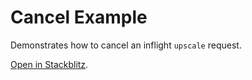 # Cancel Example

Demonstrates how to cancel an inflight `upscale` request.

[Open in Stackblitz](https://githubbox.com/thekevinscott/upscalerjs/tree/main/examples/cancel).

